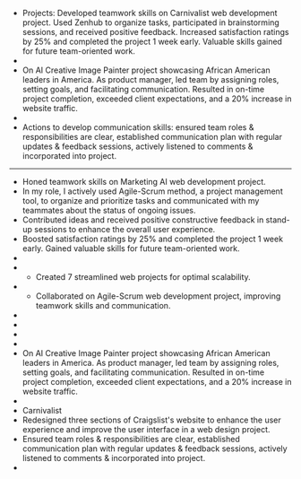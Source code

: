 - Projects:
  Developed teamwork skills on Carnivalist web development project. Used Zenhub to organize tasks, participated in brainstorming sessions, and received positive feedback. Increased satisfaction ratings by 25% and completed the project 1 week early. Valuable skills gained for future team-oriented work.
-
- On AI Creative Image Painter project showcasing African American leaders in America. As product manager, led team by assigning roles, setting goals, and facilitating communication. Resulted in on-time project completion, exceeded client expectations, and a 20% increase in website traffic.
-
- Actions to develop communication skills: ensured team roles & responsibilities are clear, established communication plan with regular updates & feedback sessions, actively listened to comments & incorporated into project.
- ---
- Honed teamwork skills on Marketing AI web development project.
- In my role, I actively used Agile-Scrum method, a project management tool, to organize and prioritize tasks and communicated with my teammates about the status of ongoing issues.
- Contributed ideas and received positive constructive feedback in stand-up sessions to enhance the overall user experience.
- Boosted satisfaction ratings by 25% and completed the project 1 week early. Gained valuable skills for future team-oriented work.
-
- - Created 7 streamlined web projects for optimal scalability.
- - Collaborated on Agile-Scrum web development project, improving teamwork skills and communication.
-
-
-
-
- On AI Creative Image Painter project showcasing African American leaders in America. As product manager, led team by assigning roles, setting goals, and facilitating communication. Resulted in on-time project completion, exceeded client expectations, and a 20% increase in website traffic.
-
- Carnivalist
- Redesigned three sections of Craigslist's website to enhance the user experience and improve the user interface in a web design project.
- Ensured team roles & responsibilities are clear, established communication plan with regular updates & feedback sessions, actively listened to comments & incorporated into project.
-